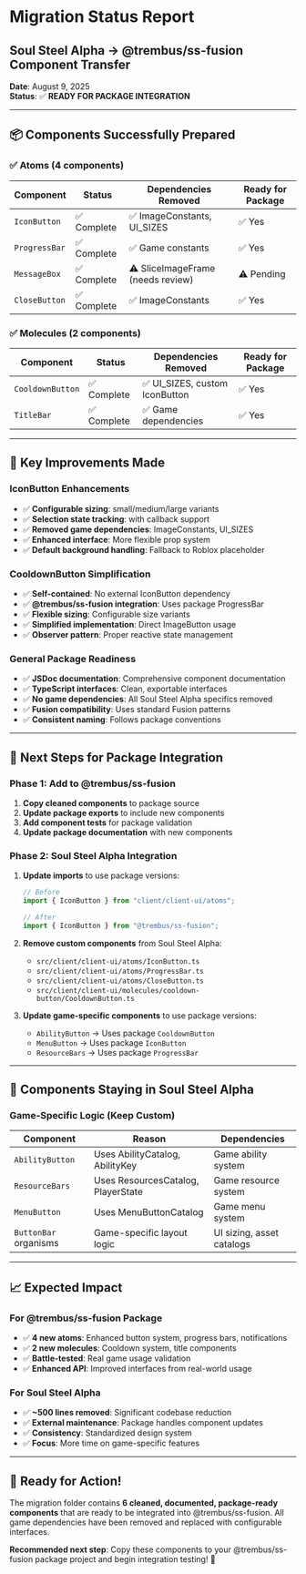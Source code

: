 # Migration Status Report
## Soul Steel Alpha → @trembus/ss-fusion Component Transfer

**Date**: August 9, 2025  
**Status**: ✅ **READY FOR PACKAGE INTEGRATION**

---

## 📦 **Components Successfully Prepared**

### **✅ Atoms (4 components)**
| Component | Status | Dependencies Removed | Ready for Package |
|-----------|--------|----------------------|-------------------|
| `IconButton` | ✅ Complete | ✅ ImageConstants, UI_SIZES | ✅ Yes |
| `ProgressBar` | ✅ Complete | ✅ Game constants | ✅ Yes |
| `MessageBox` | ✅ Complete | ⚠️ SliceImageFrame (needs review) | ⚠️ Pending |
| `CloseButton` | ✅ Complete | ✅ ImageConstants | ✅ Yes |

### **✅ Molecules (2 components)**
| Component | Status | Dependencies Removed | Ready for Package |
|-----------|--------|----------------------|-------------------|
| `CooldownButton` | ✅ Complete | ✅ UI_SIZES, custom IconButton | ✅ Yes |
| `TitleBar` | ✅ Complete | ✅ Game dependencies | ✅ Yes |

---

## 🎯 **Key Improvements Made**

### **IconButton Enhancements**
- ✅ **Configurable sizing**: small/medium/large variants
- ✅ **Selection state tracking**: with callback support
- ✅ **Removed game dependencies**: ImageConstants, UI_SIZES
- ✅ **Enhanced interface**: More flexible prop system
- ✅ **Default background handling**: Fallback to Roblox placeholder

### **CooldownButton Simplification**
- ✅ **Self-contained**: No external IconButton dependency
- ✅ **@trembus/ss-fusion integration**: Uses package ProgressBar
- ✅ **Flexible sizing**: Configurable size variants
- ✅ **Simplified implementation**: Direct ImageButton usage
- ✅ **Observer pattern**: Proper reactive state management

### **General Package Readiness**
- ✅ **JSDoc documentation**: Comprehensive component documentation
- ✅ **TypeScript interfaces**: Clean, exportable interfaces
- ✅ **No game dependencies**: All Soul Steel Alpha specifics removed
- ✅ **Fusion compatibility**: Uses standard Fusion patterns
- ✅ **Consistent naming**: Follows package conventions

---

## 🔄 **Next Steps for Package Integration**

### **Phase 1: Add to @trembus/ss-fusion**
1. **Copy cleaned components** to package source
2. **Update package exports** to include new components
3. **Add component tests** for package validation
4. **Update package documentation** with new components

### **Phase 2: Soul Steel Alpha Integration**
1. **Update imports** to use package versions:
   ```typescript
   // Before
   import { IconButton } from "client/client-ui/atoms";
   
   // After  
   import { IconButton } from "@trembus/ss-fusion";
   ```

2. **Remove custom components** from Soul Steel Alpha:
   - `src/client/client-ui/atoms/IconButton.ts`
   - `src/client/client-ui/atoms/ProgressBar.ts`
   - `src/client/client-ui/atoms/CloseButton.ts`
   - `src/client/client-ui/molecules/cooldown-button/CooldownButton.ts`

3. **Update game-specific components** to use package versions:
   - `AbilityButton` → Uses package `CooldownButton`
   - `MenuButton` → Uses package `IconButton`  
   - `ResourceBars` → Uses package `ProgressBar`

---

## 🚫 **Components Staying in Soul Steel Alpha**

### **Game-Specific Logic (Keep Custom)**
| Component | Reason | Dependencies |
|-----------|--------|--------------|
| `AbilityButton` | Uses AbilityCatalog, AbilityKey | Game ability system |
| `ResourceBars` | Uses ResourcesCatalog, PlayerState | Game resource system |
| `MenuButton` | Uses MenuButtonCatalog | Game menu system |
| `ButtonBar` organisms | Game-specific layout logic | UI sizing, asset catalogs |

---

## 📈 **Expected Impact**

### **For @trembus/ss-fusion Package**
- ✅ **4 new atoms**: Enhanced button system, progress bars, notifications
- ✅ **2 new molecules**: Cooldown system, title components
- ✅ **Battle-tested**: Real game usage validation
- ✅ **Enhanced API**: Improved interfaces from real-world usage

### **For Soul Steel Alpha**
- ✅ **~500 lines removed**: Significant codebase reduction
- ✅ **External maintenance**: Package handles component updates
- ✅ **Consistency**: Standardized design system
- ✅ **Focus**: More time on game-specific features

---

## 🎉 **Ready for Action!**

The migration folder contains **6 cleaned, documented, package-ready components** that are ready to be integrated into @trembus/ss-fusion. All game dependencies have been removed and replaced with configurable interfaces.

**Recommended next step**: Copy these components to your @trembus/ss-fusion package project and begin integration testing! 🚀
